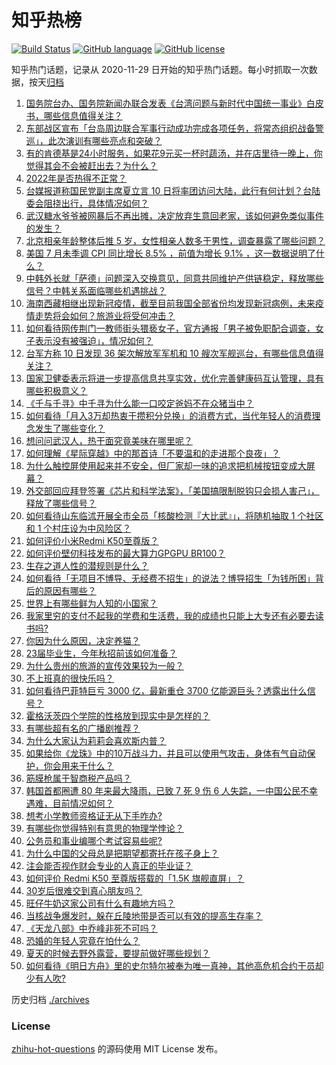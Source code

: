 # 知乎热榜
[![Build Status](https://github.com/ToWeLong/zhihu-hot-questions/workflows/CI/badge.svg)](https://github.com/ToWeLong/zhihu-hot-questions/actions)
[![GitHub language](https://img.shields.io/badge/language-golang-orange.svg)](https://golang.org/)
[![GitHub license](https://img.shields.io/github/license/ToWeLong/zhihu-hot-questions)](https://github.com/ToWeLong/zhihu-hot-questions/blob/main/LICENSE)

知乎热门话题，记录从 2020-11-29 日开始的知乎热门话题。每小时抓取一次数据，按天[归档](./archives)

<!-- BEGIN -->

1. [国务院台办、国务院新闻办联合发表《台湾问题与新时代中国统一事业》白皮书，哪些信息值得关注？](https://www.zhihu.com/question/547767006)
1. [东部战区宣布「台岛周边联合军事行动成功完成各项任务，将常态组织战备警巡」，此次演训有哪些亮点和突破？](https://www.zhihu.com/question/547819543)
1. [有的肯德基是24小时服务，如果花9元买一杯时蔬汤，并在店里待一晚上，你觉得其会不会被赶出去？为什么？](https://www.zhihu.com/question/345615910)
1. [2022年是否热得不正常？](https://www.zhihu.com/question/547279206)
1. [台媒报道称国民党副主席夏立言 10 日将率团访问大陆，此行有何计划？台陆委会阻挠出行，具体情况如何？](https://www.zhihu.com/question/547782345)
1. [武汉糖水爷爷被网暴后不再出摊，决定放弃生意回老家，该如何避免类似事件的发生？](https://www.zhihu.com/question/547660649)
1. [北京相亲年龄整体后推 5 岁，女性相亲人数多于男性，调查暴露了哪些问题？](https://www.zhihu.com/question/546903853)
1. [美国 7 月未季调 CPI 同比增长 8.5% ，前值为增长 9.1% ，这一数据说明了什么？](https://www.zhihu.com/question/547850011)
1. [中韩外长就「萨德」问题深入交换意见，同意共同维护产供链稳定，释放哪些信号？中韩关系面临哪些机遇挑战？](https://www.zhihu.com/question/547764611)
1. [海南西藏相继出现新冠疫情，截至目前我国全部省份均发现新冠病例，未来疫情走势将会如何？旅游业将受何冲击？](https://www.zhihu.com/question/547456089)
1. [如何看待网传荆门一教师街头猥亵女子，官方通报「男子被免职配合调查，女子表示没有被强迫」，情况如何？](https://www.zhihu.com/question/547743887)
1. [台军方称 10 日发现 36 架次解放军军机和 10 艘次军舰巡台，有哪些信息值得关注？](https://www.zhihu.com/question/547857307)
1. [国家卫健委表示将进一步提高信息共享实效，优化完善健康码互认管理，具有哪些积极意义？](https://www.zhihu.com/question/547812534)
1. [《千与千寻》中千寻为什么能一口咬定爸妈不在众猪当中？](https://www.zhihu.com/question/494330163)
1. [如何看待「月入3万却热衷于攒积分兑换」的消费方式，当代年轻人的消费理念发生了哪些变化？](https://www.zhihu.com/question/547783734)
1. [想问问武汉人，热干面究竟美味在哪里呢？](https://www.zhihu.com/question/464096189)
1. [如何理解《星际穿越》中的那首诗「不要温和的走进那个良夜」？](https://www.zhihu.com/question/26635782)
1. [为什么触控屏使用起来并不安全，但厂家却一味的追求把机械按钮变成大屏幕？](https://www.zhihu.com/question/531452322)
1. [外交部回应拜登签署《芯片和科学法案》，「美国搞限制脱钩只会损人害己」，释放了哪些信号？](https://www.zhihu.com/question/547814989)
1. [如何看待山东临沭开展全市全员「核酸检测『大比武』」，将随机抽取 1 个社区和 1 个村庄设为中风险区？](https://www.zhihu.com/question/547773152)
1. [如何评价小米Redmi K50至尊版？](https://www.zhihu.com/question/547142589)
1. [如何评价壁仞科技发布的最大算力GPGPU BR100？](https://www.zhihu.com/question/547728200)
1. [生存之道人性的潜规则是什么？](https://www.zhihu.com/question/526372405)
1. [如何看待「无项目不博导、无经费不招生」的说法？博导招生「为钱所困」背后的原因有哪些？](https://www.zhihu.com/question/547762476)
1. [世界上有哪些鲜为人知的小国家？](https://www.zhihu.com/question/297777609)
1. [我家里穷的支付不起我的学费和生活费，我的成绩也只能上大专还有必要去读书吗?](https://www.zhihu.com/question/547009506)
1. [你因为什么原因，决定养猫？](https://www.zhihu.com/question/466413133)
1. [23届毕业生，今年秋招前该如何准备？](https://www.zhihu.com/question/522081917)
1. [为什么贵州的旅游的宣传效果较为一般？](https://www.zhihu.com/question/40861262)
1. [不上班真的很快乐吗？](https://www.zhihu.com/question/511176634)
1. [如何看待巴菲特巨亏 3000 亿，最新重仓 3700 亿能源巨头？透露出什么信号？](https://www.zhihu.com/question/547362364)
1. [霍格沃茨四个学院的性格放到现实中是怎样的？](https://www.zhihu.com/question/486253288)
1. [有哪些超有名的广播剧推荐？](https://www.zhihu.com/question/546851708)
1. [为什么大家认为莉莉会喜欢斯内普？](https://www.zhihu.com/question/420506238)
1. [如果给你《龙珠》中的10万战斗力，并且可以使用气攻击，身体有气自动保护，你会用来干什么？](https://www.zhihu.com/question/453307478)
1. [筋膜枪属于智商税产品吗？](https://www.zhihu.com/question/380935907)
1. [韩国首都圈遭 80 年来最大降雨，已致 7 死 9 伤 6 人失踪，一中国公民不幸遇难，目前情况如何？](https://www.zhihu.com/question/547647281)
1. [想考小学教师资格证无从下手咋办?](https://www.zhihu.com/question/537835797)
1. [有哪些你觉得特别有意思的物理学悖论？](https://www.zhihu.com/question/397610640)
1. [公务员和事业编哪个考试容易些呢?](https://www.zhihu.com/question/546796535)
1. [为什么中国的父母总是把期望都寄托在孩子身上？](https://www.zhihu.com/question/27557552)
1. [注会能否视作财会专业的人真正的毕业证？](https://www.zhihu.com/question/542176116)
1. [如何评价 Redmi K50 至尊版搭载的「1.5K 旗舰直屏」？](https://www.zhihu.com/question/547809155)
1. [30岁后很难交到真心朋友吗？](https://www.zhihu.com/question/547576999)
1. [旺仔牛奶这家公司有什么有趣地方吗？](https://www.zhihu.com/question/367847608)
1. [当核战争爆发时，躲在丘陵地带是否可以有效的提高生存率？](https://www.zhihu.com/question/46754877)
1. [《天龙八部》中乔峰非死不可吗？](https://www.zhihu.com/question/542068490)
1. [恐婚的年轻人究竟在怕什么？](https://www.zhihu.com/question/547235937)
1. [夏天的时候去野外露营，要提前做好哪些规划？](https://www.zhihu.com/question/537105717)
1. [如何看待《明日方舟》里的史尔特尔被奉为唯一真神，其他高危机合约干员却少有人吹?](https://www.zhihu.com/question/447685092)

<!-- END -->

历史归档 [./archives](./archives)


### License
[zhihu-hot-questions](https://github.com/towelong/zhihu-hot-questions) 的源码使用 MIT License 发布。
